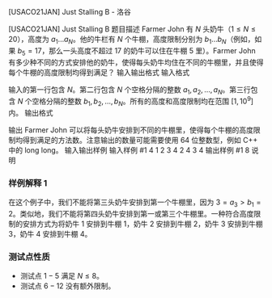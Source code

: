 



[USACO21JAN] Just Stalling B - 洛谷














[USACO21JAN] Just Stalling B
题目描述
Farmer John 有 $N$ 头奶牛（$1\le N\le 20$），高度为 $a_1\ldots a_N$。他的牛栏有 $N$ 个牛棚，高度限制分别为 $b_1\ldots b_N$（例如，如果 $b_5=17$，那么一头高度不超过 $17$ 的奶牛可以住在牛棚 $5$ 里）。Farmer John 有多少种不同的方式安排他的奶牛，使得每头奶牛均住在不同的牛棚里，并且使得每个牛棚的高度限制均得到满足？ 
输入输出格式
输入格式

输入的第一行包含 $N$。第二行包含 $N$ 个空格分隔的整数 $a_1,a_2,\ldots,a_N$。第三行包含 $N$ 个空格分隔的整数 $b_1,b_2,\ldots,b_N$。所有的高度和高度限制均在范围 $[1,10^9]$ 内。
输出格式

输出 Farmer John 可以将每头奶牛安排到不同的牛棚里，使得每个牛棚的高度限制均得到满足的方法数。注意输出的数量可能需要使用 64 位整数型，例如 C++ 中的 long long。 
输入输出样例
输入样例 #1
4
1 2 3 4
2 4 3 4
输出样例 #1
8
说明
### 样例解释 1

在这个例子中，我们不能将第三头奶牛安排到第一个牛棚里，因为 $3=a_3>b_1=2$。类似地，我们不能将第四头奶牛安排到第一或第三个牛棚里。一种符合高度限制的安排方式为将奶牛 1 安排到牛棚 1，奶牛 2 安排到牛棚 2，奶牛 3 安排到牛棚 3，奶牛 4 安排到牛棚 4。

### 测试点性质

- 测试点 $1-5$ 满足 $N\le 8$。
- 测试点 $6-12$ 没有额外限制。






